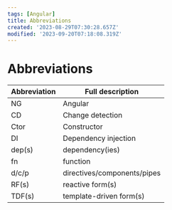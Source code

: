 ```yaml
---
tags: [Angular]
title: Abbreviations
created: '2023-08-29T07:30:28.657Z'
modified: '2023-09-20T07:18:08.319Z'
---
```


# Abbreviations

Abbreviation | Full description
--- | ---
NG | Angular
CD | Change detection
Ctor | Constructor
DI | Dependency injection
dep(s) | dependency(ies) 
fn | function
d/c/p | directives/components/pipes
RF(s) | reactive form(s)
TDF(s) | template-driven form(s)


